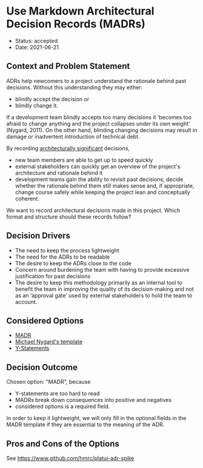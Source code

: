 # Use Markdown Architectural Decision Records (MADRs)

* Status: accepted
* Date: 2021-06-21

## Context and Problem Statement

ADRs help newcomers to a project understand the rationale behind past decisions.
Without this understanding they may either:
* blindly accept the decision or
* blindly change it.

If a development team blindly accepts too many decisions it ‘becomes too 
afraid to change anything and the project collapses under its own weight’ (Nygard, 2011).
On the other hand, blinding changing decisions may result in damage or inadvertent introduction
of technical debt.

By recording [architecturally significant](https://docs.arc42.org/tips/9-1/) decisions,
* new team members are able to get up to speed quickly
* external stakeholders can quickly get an overview of the project's architecture and
rationale behind it
* development teams gain the ability to revisit past decisions, decide whether the rationale behind them still 
makes sense and, if appropriate, change course safely while keeping the project lean and conceptually 
coherent.

We want to record architectural decisions made in this project. Which format and structure should these records follow?

## Decision Drivers

* The need to keep the process lightweight
* The need for the ADRs to be readable
* The desire to keep the ADRs close to the code
* Concern around burdening the team with having to provide excessive justification for past decisions
* The desire to keep this methodology primarily as an internal tool to benefit the team in improving the 
quality of its decision-making and not as an ‘approval gate’ used by external stakeholders to
hold the team to account.

## Considered Options

* [MADR](https://adr.github.io/madr/)
* [Michael Nygard's template](http://thinkrelevance.com/blog/2011/11/15/documenting-architecture-decisions)
* [Y-Statements](https://medium.com/olzzio/y-statements-10eb07b5a177)

## Decision Outcome

Chosen option: "MADR", because
* Y-statements are too hard to read
* MADRs break down consequences into positive and negatives
* considered options is a required field.

In order to keep it lightweight, we will only fill in the optional fields in the MADR template if 
they are essential to the meaning of the ADR. 

## Pros and Cons of the Options

See https://www.github.com/hmrc/platui-adr-spike